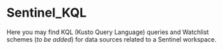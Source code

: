 # Sentinel_KQL

Here you may find KQL (Kusto Query Language) queries and Watchlist schemes (*to be added*) for data sources related to a Sentinel workspace.

